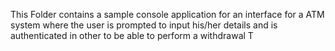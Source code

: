 This Folder contains  a sample console application for an  interface for a ATM system where the user
is prompted to input his/her details and is authenticated in other to be
able to perform a withdrawal
T
